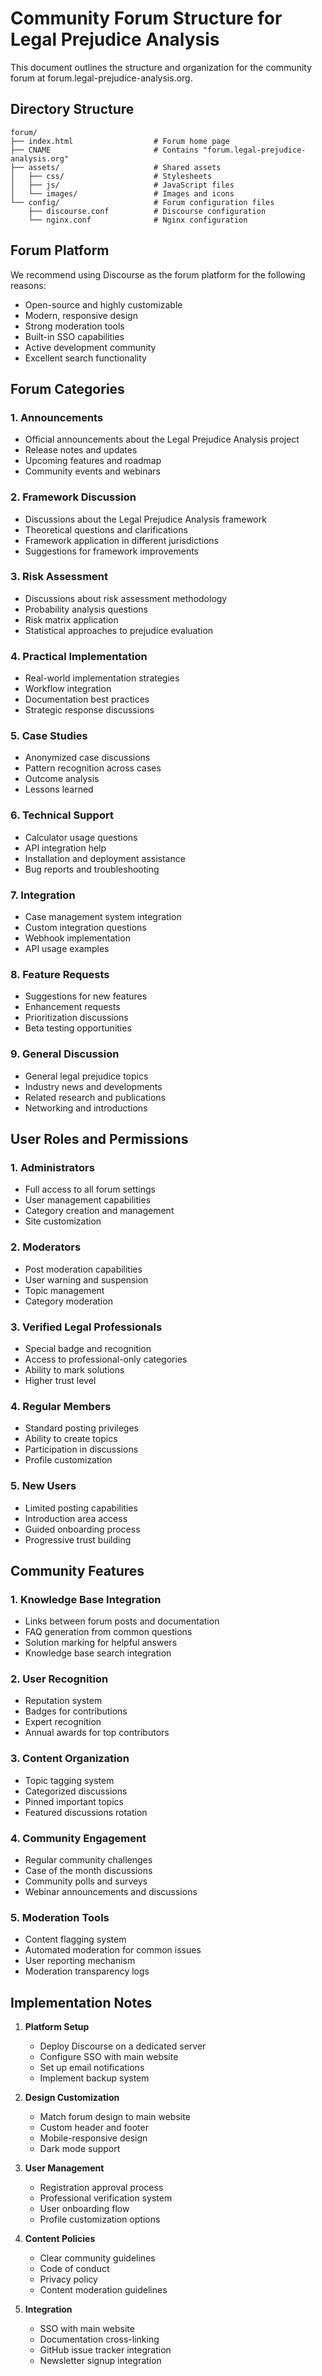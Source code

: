 # Community Forum Structure for Legal Prejudice Analysis

This document outlines the structure and organization for the community forum at forum.legal-prejudice-analysis.org.

## Directory Structure

```
forum/
├── index.html                  # Forum home page
├── CNAME                       # Contains "forum.legal-prejudice-analysis.org"
├── assets/                     # Shared assets
│   ├── css/                    # Stylesheets
│   ├── js/                     # JavaScript files
│   └── images/                 # Images and icons
└── config/                     # Forum configuration files
    ├── discourse.conf          # Discourse configuration
    └── nginx.conf              # Nginx configuration
```

## Forum Platform

We recommend using Discourse as the forum platform for the following reasons:
- Open-source and highly customizable
- Modern, responsive design
- Strong moderation tools
- Built-in SSO capabilities
- Active development community
- Excellent search functionality

## Forum Categories

### 1. Announcements
- Official announcements about the Legal Prejudice Analysis project
- Release notes and updates
- Upcoming features and roadmap
- Community events and webinars

### 2. Framework Discussion
- Discussions about the Legal Prejudice Analysis framework
- Theoretical questions and clarifications
- Framework application in different jurisdictions
- Suggestions for framework improvements

### 3. Risk Assessment
- Discussions about risk assessment methodology
- Probability analysis questions
- Risk matrix application
- Statistical approaches to prejudice evaluation

### 4. Practical Implementation
- Real-world implementation strategies
- Workflow integration
- Documentation best practices
- Strategic response discussions

### 5. Case Studies
- Anonymized case discussions
- Pattern recognition across cases
- Outcome analysis
- Lessons learned

### 6. Technical Support
- Calculator usage questions
- API integration help
- Installation and deployment assistance
- Bug reports and troubleshooting

### 7. Integration
- Case management system integration
- Custom integration questions
- Webhook implementation
- API usage examples

### 8. Feature Requests
- Suggestions for new features
- Enhancement requests
- Prioritization discussions
- Beta testing opportunities

### 9. General Discussion
- General legal prejudice topics
- Industry news and developments
- Related research and publications
- Networking and introductions

## User Roles and Permissions

### 1. Administrators
- Full access to all forum settings
- User management capabilities
- Category creation and management
- Site customization

### 2. Moderators
- Post moderation capabilities
- User warning and suspension
- Topic management
- Category moderation

### 3. Verified Legal Professionals
- Special badge and recognition
- Access to professional-only categories
- Ability to mark solutions
- Higher trust level

### 4. Regular Members
- Standard posting privileges
- Ability to create topics
- Participation in discussions
- Profile customization

### 5. New Users
- Limited posting capabilities
- Introduction area access
- Guided onboarding process
- Progressive trust building

## Community Features

### 1. Knowledge Base Integration
- Links between forum posts and documentation
- FAQ generation from common questions
- Solution marking for helpful answers
- Knowledge base search integration

### 2. User Recognition
- Reputation system
- Badges for contributions
- Expert recognition
- Annual awards for top contributors

### 3. Content Organization
- Topic tagging system
- Categorized discussions
- Pinned important topics
- Featured discussions rotation

### 4. Community Engagement
- Regular community challenges
- Case of the month discussions
- Community polls and surveys
- Webinar announcements and discussions

### 5. Moderation Tools
- Content flagging system
- Automated moderation for common issues
- User reporting mechanism
- Moderation transparency logs

## Implementation Notes

1. **Platform Setup**
   - Deploy Discourse on a dedicated server
   - Configure SSO with main website
   - Set up email notifications
   - Implement backup system

2. **Design Customization**
   - Match forum design to main website
   - Custom header and footer
   - Mobile-responsive design
   - Dark mode support

3. **User Management**
   - Registration approval process
   - Professional verification system
   - User onboarding flow
   - Profile customization options

4. **Content Policies**
   - Clear community guidelines
   - Code of conduct
   - Privacy policy
   - Content moderation guidelines

5. **Integration**
   - SSO with main website
   - Documentation cross-linking
   - GitHub issue tracker integration
   - Newsletter signup integration